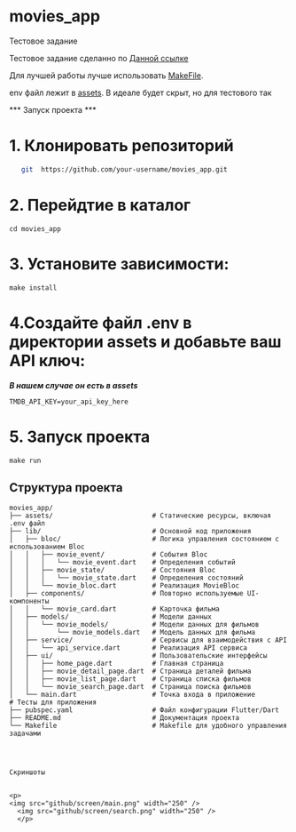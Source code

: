 # movies_app


Тестовое задание

Тестовое задание сделанно по [Данной ссылке](https://code-factory.notion.site/fd53b51711fb422897fcaf2b0e6bb20b)

Для лучшей работы лучше использовать [MakeFile](./Makefile). 

env файл лежит в [assets](assets/.env). В идеале будет скрыт, но для тестового так

*** Запуск проекта ***

# 1. Клонировать репозиторий

``` bash bash
   git  https://github.com/your-username/movies_app.git
```
# 2. Перейдтие в каталог

```
cd movies_app
```
# 3. Установите зависимости:

```
make install
```
# 4.Создайте файл .env в директории assets и добавьте ваш API ключ:

***В нашем случае он есть в assets***
```
TMDB_API_KEY=your_api_key_here 
```

# 5. Запуск проекта

```
make run
```


## Структура проекта

```plaintext
movies_app/
├── assets/                         # Статические ресурсы, включая .env файл
├── lib/                            # Основной код приложения
│   ├── bloc/                       # Логика управления состоянием с использованием Bloc
│   │   ├── movie_event/            # События Bloc
│   │   │   └── movie_event.dart    # Определения событий
│   │   ├── movie_state/            # Состояния Bloc
│   │   │   └── movie_state.dart    # Определения состояний
│   │   └── movie_bloc.dart         # Реализация MovieBloc
│   ├── components/                 # Повторно используемые UI-компоненты
│   │   └── movie_card.dart         # Карточка фильма
│   ├── models/                     # Модели данных
│   │   └── movie_models/           # Модели данных для фильмов
│   │       └── movie_models.dart   # Модель данных для фильма
│   ├── service/                    # Сервисы для взаимодействия с API
│   │   └── api_service.dart        # Реализация API сервиса
│   ├── ui/                         # Пользовательские интерфейсы
│   │   ├── home_page.dart          # Главная страница
│   │   ├── movie_detail_page.dart  # Страница деталей фильма
│   │   ├── movie_list_page.dart    # Страница списка фильмов
│   │   └── movie_search_page.dart  # Страница поиска фильмов
│   └── main.dart                   # Точка входа в приложение                # Тесты для приложения
├── pubspec.yaml                    # Файл конфигурации Flutter/Dart
├── README.md                       # Документация проекта
└── Makefile                        # Makefile для удобного управления задачами




Скриншоты


<p>
<img src="github/screen/main.png" width="250" />
  <img src="github/screen/search.png" width="250" />
  </p>